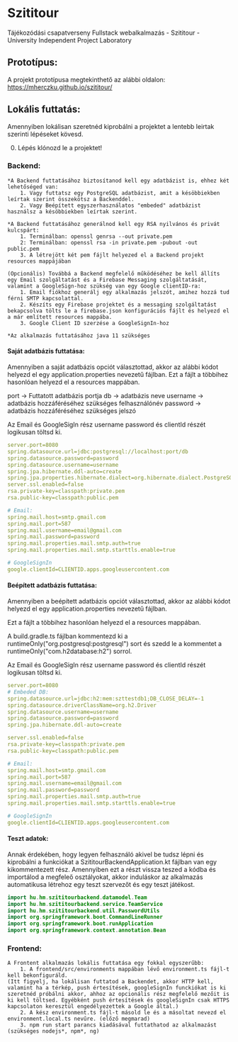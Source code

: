 # Szititour
Tájékozódási csapatverseny Fullstack webalkalmazás - Szititour - University Independent Project Laboratory

## Prototípus:
A projekt prototípusa megtekinthető az alábbi oldalon:
https://mherczku.github.io/szititour/



## Lokális futtatás:
Amennyiben lokálisan szeretnéd kiprobálni a projektet a lentebb leirtak szerinti lépéseket kövesd.

0. Lépés klónozd le a projektet!

### Backend:
    *A Backend futtatásához biztosítanod kell egy adatbázist is, ehhez két lehetőséged van:
        1. Vagy futtatsz egy PostgreSQL adatbázist, amit a késöbbiekben leírtak szerint összekötsz a Backenddel.
        2. Vagy Beépített egyszerhasználatos "embeded" adatbázist használsz a késöbbiekben leírtak szerint.

    *A Backend futtatásához generálnod kell egy RSA nyilvános és privát kulcspárt:
        1. Terminálban: openssl genrsa --out private.pem
        2: Terminálban: openssl rsa -in private.pem -pubout -out public.pem
        3. A létrejött két pem fájlt helyezed el a Backend projekt resources mappájában

    (Opcionális) Továbbá a Backend megfelelő működéséhez be kell állíts egy Email szolgáltatást és a Firebase Messaging szolgáltatását, valamint a GoogleSign-hoz szükség van egy Google clientID-ra:
        1. Email fiókhoz generálj egy alkalmazás jelszót, amihez hozzá tud férni SMTP kapcsolattal.
        2. Készíts egy Firebase projektet és a messaging szolgáltatást bekapcsolva tölts le a firebase.json konfigurációs fájlt és helyezd el a már említett resources mappába.
        3. Google Client ID szerzése a GoogleSignIn-hoz

    *Az alkalmazás futtatásához java 11 szükséges


#### Saját adatbázis futtatása:

Amennyiben a saját adatbázis opciót választottad, akkor az alábbi kódot helyezd el egy application.properties nevezetű fájlban. Ezt a fájlt a többihez hasonlóan helyezd el a resources mappában.

port -> Futtatott adatbázis portja
db -> adatbázis neve
username -> adatbázis hozzáféréséhez szükséges felhasználónév
password -> adatbázis hozzáféréséhez szükséges jelszó

Az Email és GoogleSigIn rész username password és clientId részét logikusan töltsd ki.


```yml
server.port=8080
spring.datasource.url=jdbc:postgresql://localhost:port/db
spring.datasource.password=password
spring.datasource.username=username
spring.jpa.hibernate.ddl-auto=create
spring.jpa.properties.hibernate.dialect=org.hibernate.dialect.PostgreSQLDialect
server.ssl.enabled=false
rsa.private-key=classpath:private.pem
rsa.public-key=classpath:public.pem

# Email:
spring.mail.host=smtp.gmail.com
spring.mail.port=587
spring.mail.username=email@gmail.com
spring.mail.password=password
spring.mail.properties.mail.smtp.auth=true
spring.mail.properties.mail.smtp.starttls.enable=true

# GoogleSignIn
google.clientId=CLIENTID.apps.googleusercontent.com
```

#### Beépített adatbázis futtatása:

Amennyiben a beépített adatbázis opciót választottad, akkor az alábbi kódot helyezd el egy application.properties nevezetű fájlban.

Ezt a fájlt a többihez hasonlóan helyezd el a resources mappában.

A build.gradle.ts fájlban kommentezd ki a runtimeOnly("org.postgresql:postgresql") sort és szedd le a kommentet a runtimeOnly("com.h2database:h2") sorrol.

Az Email és GoogleSigIn rész username password és clientId részét logikusan töltsd ki.


```yml
server.port=8080
# Embeded DB:
spring.datasource.url=jdbc:h2:mem:szttestdb1;DB_CLOSE_DELAY=-1
spring.datasource.driverClassName=org.h2.Driver
spring.datasource.username=username
spring.datasource.password=password
spring.jpa.hibernate.ddl-auto=create

server.ssl.enabled=false
rsa.private-key=classpath:private.pem
rsa.public-key=classpath:public.pem

# Email:
spring.mail.host=smtp.gmail.com
spring.mail.port=587
spring.mail.username=email@gmail.com
spring.mail.password=password
spring.mail.properties.mail.smtp.auth=true
spring.mail.properties.mail.smtp.starttls.enable=true

# GoogleSignIn
google.clientId=CLIENTID.apps.googleusercontent.com
```

#### Teszt adatok:
Annak érdekében, hogy legyen felhasználó akivel be tudsz lépni és kiprobálni a funkciókat a SzititourBackendApplication.kt fájlban van egy kikommentezett rész. Amennyiben ezt a részt vissza teszed a kódba és importálod a megfeleő osztályokat, akkor induláskor az alkalmazás automatikusa létrehoz egy teszt szervezőt és egy teszt játékost.
    
```kotlin
import hu.hm.szititourbackend.datamodel.Team
import hu.hm.szititourbackend.service.TeamService
import hu.hm.szititourbackend.util.PasswordUtils
import org.springframework.boot.CommandLineRunner
import org.springframework.boot.runApplication
import org.springframework.context.annotation.Bean
```

### Frontend:
    A Frontent alkalmazás lokális futtatása egy fokkal egyszerűbb:
        1. A frontend/src/environments mappában lévő environment.ts fájl-t kell bekonfiguráld.
    (Itt figyelj, ha lokálisan futtatod a Backendet, akkor HTTP kell, valamint ha a térkép, push értesítések, googleSignIn funckiókat is ki szeretnéd próbálni akkor, ahhoz az opcionális rész megfelelő mezőit is ki kell töltsed. Egyébként push értesítések és googleSignIn csak HTTPS kapcsolaton keresztül engedélyezettek a Google által.)
        2. A kész environment.ts fájl-t másold le és a másoltat nevezd el environment.local.ts nevűre. (előző megmarad)
        3. npm run start parancs kiadásával futtathatod az alkalmazást (szükséges nodejs*, npm*, ng)
